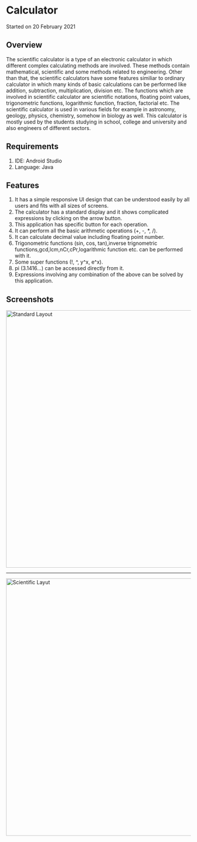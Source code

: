 # Calculator
Started on 20 February 2021

## Overview
The scientific calculator is a type of an electronic calculator in which different complex calculating methods are involved. These methods contain mathematical, scientific and some methods related to engineering. Other than that, the scientific calculators have some features similiar to ordinary calculator in which many kinds of basic calculations can be performed like addition, subtraction, multiplication, division etc. The functions which are involved in scientific calculator are scientific notations, floating point values, trigonometric functions, logarithmic function, fraction, factorial etc. The scientific calculator is used in various fields for example in astronomy, geology, physics, chemistry, somehow in biology as well. This calculator is mostly used by the students studying in school, college and university and also engineers of different sectors. 


## Requirements

1.	IDE: Android Studio
2.	Language: Java


## Features
1. It has a simple responsive UI design that can be understood easily by all users and fits with all sizes of screens. 
2. The calculator has a standard display and it shows complicated expressions by clicking on the arrow button.
3. This application has specific button for each operation.
4. It can perform all the basic arithmetic operations (+, -, *, /). 
5. It can calculate decimal value including floating point number. 
6. Trigonometric functions (sin, cos, tan),inverse trignometric functions,gcd,lcm,nCr,cPr,logarithmic function etc. can be performed with it.
7. Some super functions (!, ^, y^x, e^x).
8. pi (3.1416…) can be accessed directly from it.
9. Expressions involving any combination of the above can be solved by this application.

## Screenshots

<div>
  <img src="https://user-images.githubusercontent.com/58555534/109202858-78938e00-77c9-11eb-9997-0ccdaddf08f1.jpg" alt="Standard Layout" height="700dp">
</div>

---


<div>
  <img src="https://user-images.githubusercontent.com/58555534/109203504-3ae33500-77ca-11eb-9889-3d5d62335de3.jpg" alt="Scientific Layut" height="700dp">
</div>



